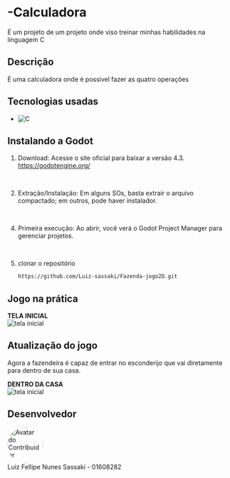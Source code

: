 ﻿# -Calculadora
É um projeto de um projeto onde viso treinar minhas habilidades na linguagem C

## Descrição
É uma calculadora onde é possivel fazer as quatro operações


## Tecnologias usadas

* ![C](https://img.shields.io/badge/c-%2300599C.svg?style=for-the-badge&logo=c&logoColor=white) 


## Instalando a Godot
1. Download: Acesse o site oficial para baixar a versão 4.3. https://godotengine.org/
<br>

2. Extração/Instalação:
   Em alguns SOs, basta extrair o arquivo compactado; em outros, pode haver instalador.
<br>

4. Primeira execução:
   Ao abrir, você verá o Godot Project Manager para gerenciar projetos.
<br>

5. clonar o repositório
    ```sh
   https://github.com/Luiz-sassaki/Fazenda-jogo2D.git
   ```

 ## Jogo na prática

<B>TELA INICIAL</B><br>
<img src="meu-primeiro-jogo-2d/images/fazenda.png" alt="tela inicial">


## Atualização do jogo
Agora a fazendeira é capaz de entrar no esconderijo que vai diretamente para dentro de sua casa.

<B>DENTRO DA CASA</B><br>
<img src="meu-primeiro-jogo-2d/images/casa.png" alt="tela inicial">



## Desenvolvedor

<a href="https://github.com/Luiz-sassaki"/>
<img src="https://avatars.githubusercontent.com/u/146211106?v=4" width="80px;" style="border-radius: 50%;" alt="Avatar do Contribuidor"/>
</a>

<div> 
Luiz Fellipe Nunes Sassaki - 01608282 <br>
 
</div>
